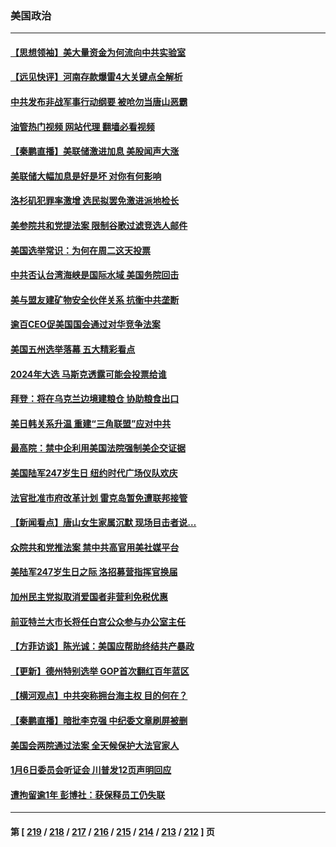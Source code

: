 ### 美国政治
---
#### [【思想领袖】美大量资金为何流向中共实验室](../../pages/ncid1078159/n13740268.md?06161245) 
#### [【远见快评】河南存款爆雷4大关键点全解析](../../pages/ncid1078159/n13760437.md?06161245) 
#### [中共发布非战军事行动纲要 被呛勿当唐山恶霸](../../pages/ncid1078159/n13760399.md?06161245) 
#### [油管热门视频 网站代理 翻墙必看视频](http://209.222.30.114:81/youtube.html?06161245)
#### [【秦鹏直播】美联储激进加息 美股闻声大涨](../../pages/ncid1078159/n13760432.md?06161245) 
#### [美联储大幅加息是好是坏 对你有何影响](../../pages/ncid1078159/n13760393.md?06161245) 
#### [洛杉矶犯罪率激增 选民拟罢免激进派地检长](../../pages/ncid1078159/n13760376.md?06161245) 
#### [美参院共和党提法案 限制谷歌过滤竞选人邮件](../../pages/ncid1078159/n13760312.md?06161245) 
#### [美国选举常识：为何在周二这天投票](../../pages/ncid1078159/n13749593.md?06161245) 
#### [中共否认台湾海峡是国际水域 美国务院回击](../../pages/ncid1078159/n13760335.md?06161245) 
#### [美与盟友建矿物安全伙伴关系 抗衡中共垄断](../../pages/ncid1078159/n13760282.md?06161245) 
#### [逾百CEO促美国国会通过对华竞争法案](../../pages/ncid1078159/n13760158.md?06161245) 
#### [美国五州选举落幕 五大精彩看点](../../pages/ncid1078159/n13760258.md?06161245) 
#### [2024年大选 马斯克透露可能会投票给谁](../../pages/ncid1078159/n13760191.md?06161245) 
#### [拜登：将在乌克兰边境建粮仓 协助粮食出口](../../pages/ncid1078159/n13760008.md?06161245) 
#### [美日韩关系升温 重建“三角联盟”应对中共](../../pages/ncid1078159/n13760016.md?06161245) 
#### [最高院：禁中企利用美国法院强制美企交证据](../../pages/ncid1078159/n13759827.md?06161245) 
#### [美国陆军247岁生日 纽约时代广场仪队欢庆](../../pages/ncid1078159/n13759860.md?06161245) 
#### [法官批准市府改革计划 雷克岛暂免遭联邦接管](../../pages/ncid1078159/n13759878.md?06161245) 
#### [【新闻看点】唐山女生家属沉默 现场目击者说…](../../pages/ncid1078159/n13759540.md?06161245) 
#### [众院共和党推法案 禁中共高官用美社媒平台](../../pages/ncid1078159/n13759773.md?06161245) 
#### [美陆军247岁生日之际 洛招募营指挥官换届](../../pages/ncid1078159/n13759816.md?06161245) 
#### [加州民主党拟取消爱国者非营利免税优惠](../../pages/ncid1078159/n13759808.md?06161245) 
#### [前亚特兰大市长将任白宫公众参与办公室主任](../../pages/ncid1078159/n13759728.md?06161245) 
#### [【方菲访谈】陈光诚：美国应帮助终结共产暴政](../../pages/ncid1078159/n13759521.md?06161245) 
#### [【更新】德州特别选举 GOP首次翻红百年蓝区](../../pages/ncid1078159/n13759641.md?06161245) 
#### [【横河观点】中共突称拥台海主权 目的何在？](../../pages/ncid1078159/n13759690.md?06161245) 
#### [【秦鹏直播】暗批李克强 中纪委文章刷屏被删](../../pages/ncid1078159/n13759680.md?06161245) 
#### [美国会两院通过法案 全天候保护大法官家人](../../pages/ncid1078159/n13759615.md?06161245) 
#### [1月6日委员会听证会 川普发12页声明回应](../../pages/ncid1078159/n13759503.md?06161245) 
#### [遭拘留逾1年 彭博社：获保释员工仍失联](../../pages/ncid1078159/n13759575.md?06161245) 

---
#### 第 [ [219](./219.md?06161245) / [218](./218.md?06161245) / [217](./217.md?06161245) / [216](./216.md?06161245) / [215](./215.md?06161245) / [214](./214.md?06161245) / [213](./213.md?06161245) / [212](./212.md?06161245) ] 页

